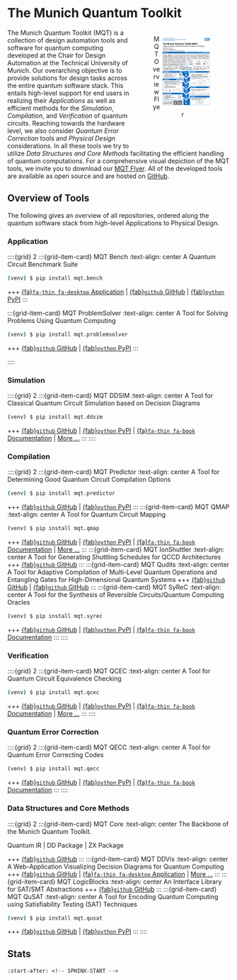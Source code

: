 # The Munich Quantum Toolkit

<div style="float: right; margin-top:0em; margin-bottom:3em;">
    <a href="_static/flyers/mqt_flyer.pdf" title="Link to MQT flyer">   
        <figure style="display: inline-block;">
            <img style="float: right;display: inline-block; max-height:12em; max-width:100%" src="_static/flyers/mqt_flyer.png" alt="MQT Overview Flyer"/>
            <figcaption style="text-align: center;">MQT Overview Flyer</figcaption>
        </figure>
    </a>
</div>

The Munich Quantum Toolkit (MQT) is a collection of design automation tools and software for quantum computing developed at the Chair for Design Automation at the Technical University of Munich. Our overarching objective is to provide solutions for design tasks across the entire quantum software stack. This entails high-level support for end users in realizing their _Applications_ as well as efficient methods for the _Simulation_, _Compilation_, and _Verification_ of quantum circuits. Reaching towards the hardware level, we also consider _Quantum Error Correction_ tools and _Physical Design_ considerations. In all these tools we try to utilize _Data Structures and Core Methods_ facilitating the efficient handling of quantum computations. For a comprehensive visual depiction of the MQT tools, we invite you to download our <a href="_static/flyers/mqt_flyer.pdf" title="Link to MQT flyer">MQT Flyer</a>.
All of the developed tools are available as open source and are hosted on [GitHub](https://github.com/cda-tum).

## Overview of Tools

The following gives an overview of all repositories, ordered along the quantum software stack from high-level Applications to Physical Design.


### Application

::::{grid} 2
:::{grid-item-card} MQT Bench
:text-align: center
A Quantum Circuit Benchmark Suite
```bash
(venv) $ pip install mqt.bench
```
+++
[{fa}`fa-thin fa-desktop` Application](https://www.cda.cit.tum.de/mqtbench/) | [{fab}`github` GitHub](https://github.com/cda-tum/MQTBench) | [{fab}`python` PyPI](https://pypi.org/project/mqt.bench/)
:::

:::{grid-item-card} MQT ProblemSolver
:text-align: center
A Tool for Solving Problems Using Quantum Computing
```bash
(venv) $ pip install mqt.problemsolver
```
+++
[{fab}`github` GitHub](https://github.com/cda-tum/MQTProblemSolver) | [{fab}`python` PyPI](https://pypi.org/project/mqt.problemsolver/)
:::

::::

### Simulation

::::{grid} 2
:::{grid-item-card} MQT DDSIM
:text-align: center
A Tool for Classical Quantum Circuit Simulation based on Decision Diagrams
```bash
(venv) $ pip install mqt.ddsim
```
+++
[{fab}`github` GitHub](https://github.com/cda-tum/ddsim) | [{fab}`python` PyPI](https://pypi.org/project/mqt.ddsim/) | [{fa}`fa-thin fa-book` Documentation](https://ddsim.readthedocs.io/en/latest/) | [More ...](https://www.cda.cit.tum.de/research/quantum_simulation/)
:::
::::

### Compilation

::::{grid} 2
:::{grid-item-card} MQT Predictor
:text-align: center
A Tool for Determining Good Quantum Circuit Compilation Options
```bash
(venv) $ pip install mqt.predictor
```
+++
[{fab}`github` GitHub](https://github.com/cda-tum/MQTPredictor) | [{fab}`python` PyPI](https://pypi.org/project/mqt.predictor/)
:::
:::{grid-item-card} MQT QMAP
:text-align: center
A Tool for Quantum Circuit Mapping
```bash
(venv) $ pip install mqt.qmap
```
+++
[{fab}`github` GitHub](https://github.com/cda-tum/qmap) | [{fab}`python` PyPI](https://pypi.org/project/mqt.qmap/) | [{fa}`fa-thin fa-book` Documentation](https://mqtqmap.readthedocs.io/en/latest/) | [More ...](https://www.cda.cit.tum.de/research/ibm_qx_mapping/)
:::
:::{grid-item-card} MQT IonShuttler
:text-align: center
A Tool for Generating Shuttling Schedules for QCCD Architectures
+++
[{fab}`github` GitHub](https://github.com/cda-tum/ion-shuttler)
:::
:::{grid-item-card} MQT Qudits
:text-align: center
A Tool for Adaptive Compilation of Multi-Level Quantum Operations and Entangling Gates for High-Dimensional Quantum Systems
+++
[{fab}`github` GitHub](https://github/com/cda-tum/qudit-compilation) | [{fab}`github` GitHub](https://github/com/cda-tum/qudit-entanglement-compilation) 
:::
:::{grid-item-card} MQT SyReC
:text-align: center
A Tool for the Synthesis of Reversible Circuits/Quantum Computing Oracles
```bash
(venv) $ pip install mqt.syrec
```
+++
[{fab}`github` GitHub](https://github.com/cda-tum/syrec) | [{fab}`python` PyPI](https://pypi.org/project/mqt.syrec/) | [{fa}`fa-thin fa-book` Documentation](https://syrec.readthedocs.io/en/latest/)
:::
::::

### Verification

::::{grid} 2
:::{grid-item-card} MQT QCEC
:text-align: center
A Tool for Quantum Circuit Equivalence Checking
```bash
(venv) $ pip install mqt.qcec
```
+++
[{fab}`github` GitHub](https://github.com/cda-tum/qcec) | [{fab}`python` PyPI](https://pypi.org/project/mqt.qcec/) | [{fa}`fa-thin fa-book` Documentation](https://qcec.readthedocs.io/en/latest/) | [More ...](https://www.cda.cit.tum.de/research/quantum_verification/)
:::
::::

### Quantum Error Correction

::::{grid} 2
:::{grid-item-card} MQT QECC
:text-align: center
A Tool for Quantum Error Correcting Codes
```bash
(venv) $ pip install mqt.qecc
```
+++
[{fab}`github` GitHub](https://github.com/cda-tum/qecc) | [{fab}`python` PyPI](https://pypi.org/project/mqt.qecc/) | [{fa}`fa-thin fa-book` Documentation](https://qecc.readthedocs.io/en/latest/) 
:::
::::

### Data Structures and Core Methods

::::{grid} 2
:::{grid-item-card} MQT Core
:text-align: center
The Backbone of the Munich Quantum Toolkit.

Quantum IR | DD Package | ZX Package

+++
[{fab}`github` GitHub](https://github.com/cda-tum/mqt.core)
:::
:::{grid-item-card} MQT DDVis
:text-align: center
A Web-Application Visualizing Decision Diagrams for Quantum Computing
+++
[{fab}`github` GitHub](https://github.com/cda-tum/ddvis) | [{fa}`fa-thin fa-desktop` Application](https://www.cda.cit.tum.de/app/ddvis/) | [More ...](https://www.cda.cit.tum.de/research/quantum_dd/)
:::
:::{grid-item-card} MQT LogicBlocks
:text-align: center
An Interface Library for SAT/SMT Abstractions
+++
[{fab}`github` GitHub](https://github.com/cda-tum/logicblocks)
:::
:::{grid-item-card} MQT QuSAT
:text-align: center
A Tool for Encoding Quantum Computing using Satisfiability Testing (SAT) Techniques
```bash
(venv) $ pip install mqt.qusat
```
+++
[{fab}`github` GitHub](https://github.com/cda-tum/qusat) | [{fab}`python` PyPI](https://pypi.org/project/mqt.qusat/)
:::
::::

## Stats

```{include} ../README.md
:start-after: <!-- SPHINX-START -->
```
